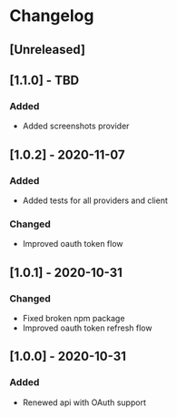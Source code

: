 # Changelog

## [Unreleased]

## [1.1.0] - TBD

### Added

- Added screenshots provider

## [1.0.2] - 2020-11-07

### Added

- Added tests for all providers and client

### Changed

- Improved oauth token flow

## [1.0.1] - 2020-10-31

### Changed

- Fixed broken npm package
- Improved oauth token refresh flow

## [1.0.0] - 2020-10-31

### Added

- Renewed api with OAuth support
